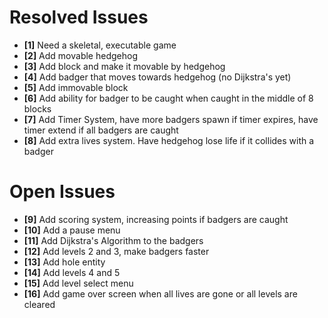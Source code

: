 # Resolved Issues

- **[1]** Need a skeletal, executable game
- **[2]** Add movable hedgehog
- **[3]** Add block and make it movable by hedgehog
- **[4]** Add badger that moves towards hedgehog (no Dijkstra's yet)
- **[5]** Add immovable block
- **[6]** Add ability for badger to be caught when caught in the middle of 8 blocks
- **[7]** Add Timer System, have more badgers spawn if timer expires, have timer extend if all badgers are caught
- **[8]** Add extra lives system. Have hedgehog lose life if it collides with a badger

# Open Issues

- **[9]** Add scoring system, increasing points if badgers are caught
- **[10]** Add a pause menu
- **[11]** Add Dijkstra's Algorithm to the badgers
- **[12]** Add levels 2 and 3, make badgers faster
- **[13]** Add hole entity
- **[14]** Add levels 4 and 5
- **[15]** Add level select menu
- **[16]** Add game over screen when all lives are gone or all levels are cleared